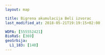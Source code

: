 ```yaml
---
layout: map

title: Bigrena akumulacija Beli izvorac
last_modified_at: 2018-05-21T19:19:15+02:00

WDPA: [555552421]
BioRaS: [369]
geoSrbija:
  L1_183: [148]
---
```

